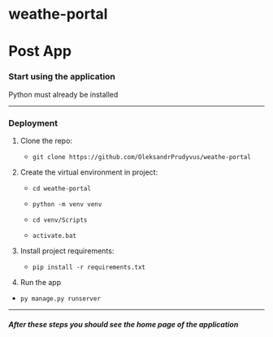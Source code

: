 # weathe-portal
# Post App

### Start using the application

Python must already be installed
***
### Deployment

1. Clone the repo: 
   
   * `git clone https://github.com/OleksandrPrudyvus/weathe-portal`
    
2. Create the virtual environment in project:

   * `cd weathe-portal`

   * `python -m venv venv`
   
   * `cd venv/Scripts`
   
   * `activate.bat`
   
3. Install project requirements:

   * `pip install -r requirements.txt`

4. Run the app
  
  * `py manage.py runserver`
  
***
##### After these steps you should see the home page of the application

